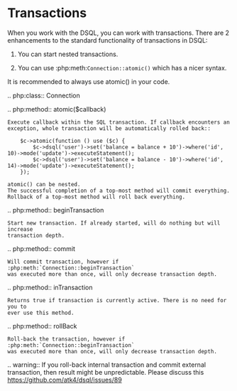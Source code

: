 # Transactions

When you work with the DSQL, you can work with transactions. There are 2
enhancements to the standard functionality of transactions in DSQL:

1. You can start nested transactions.

2. You can use :php:meth:`Connection::atomic()` which has a nicer syntax.

It is recommended to always use atomic() in your code.

.. php:class:: Connection


.. php:method:: atomic($callback)

    Execute callback within the SQL transaction. If callback encounters an
    exception, whole transaction will be automatically rolled back::

        $c->atomic(function () use ($c) {
            $c->dsql('user')->set('balance = balance + 10')->where('id', 10)->mode('update')->executeStatement();
            $c->dsql('user')->set('balance = balance - 10')->where('id', 14)->mode('update')->executeStatement();
        });

    atomic() can be nested.
    The successful completion of a top-most method will commit everything.
    Rollback of a top-most method will roll back everything.

.. php:method:: beginTransaction

    Start new transaction. If already started, will do nothing but will increase
    transaction depth.

.. php:method:: commit

    Will commit transaction, however if :php:meth:`Connection::beginTransaction`
    was executed more than once, will only decrease transaction depth.

.. php:method:: inTransaction

    Returns true if transaction is currently active. There is no need for you to
    ever use this method.

.. php:method:: rollBack

    Roll-back the transaction, however if :php:meth:`Connection::beginTransaction`
    was executed more than once, will only decrease transaction depth.



.. warning:: If you roll-back internal transaction and commit external
    transaction, then result might be unpredictable.
    Please discuss this https://github.com/atk4/dsql/issues/89
